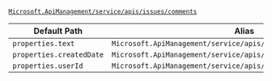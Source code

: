 [`Microsoft.ApiManagement/service/apis/issues/comments`](https://docs.microsoft.com/en-us/azure/templates/microsoft.apimanagement/service/apis/issues/comments)

| Default Path | Alias |
|---|---|
| `properties.text` | `Microsoft.ApiManagement/service/apis/issues/comments/text` |
| `properties.createdDate` | `Microsoft.ApiManagement/service/apis/issues/comments/createdDate` |
| `properties.userId` | `Microsoft.ApiManagement/service/apis/issues/comments/userId` |

